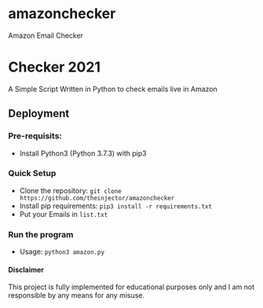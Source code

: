 # amazonchecker
Amazon Email Checker

# Checker 2021
A Simple  Script Written in Python to check emails live in Amazon



## Deployment
### Pre-requisits:
- Install Python3 (Python 3.7.3) with pip3
### Quick Setup
- Clone the repository: `git clone https://github.com/theinjector/amazonchecker`
- Install pip requirements: `pip3 install -r requirements.txt`
- Put your Emails in `list.txt`
### Run the program
- Usage: `python3 amazon.py`
#### Disclaimer
This project is fully implemented for educational purposes only and I am not responsible by any means for any misuse.
